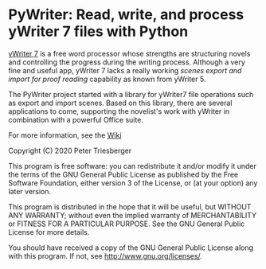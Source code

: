 # PyWriter: Read, write, and process yWriter 7 files with Python

[yWriter 7](http://www.spacejock.com/yWriter7.html) is a free word processor whose strengths are structuring novels and controlling the progress during the writing process. Although a very fine and useful app, yWriter 7 lacks a really working  _scenes export and import for proof reading_  capability as known from yWriter 5.



The PyWriter project started with a library for yWriter7 file operations such as export and import scenes. Based on this library, there are several applications to come, supporting the novelist's work with yWriter in combination with a powerful Office suite. 


    
For more information, see the [Wiki](https://github.com/peter88213/PyWriter/wiki)



Copyright (C) 2020 Peter Triesberger

This program is free software: you can redistribute it and/or modify
it under the terms of the GNU General Public License as published by
the Free Software Foundation, either version 3 of the License, or
(at your option) any later version.

This program is distributed in the hope that it will be useful,
but WITHOUT ANY WARRANTY; without even the implied warranty of
MERCHANTABILITY or FITNESS FOR A PARTICULAR PURPOSE.  See the
GNU General Public License for more details.

You should have received a copy of the GNU General Public License
along with this program.  If not, see <http://www.gnu.org/licenses/>.

